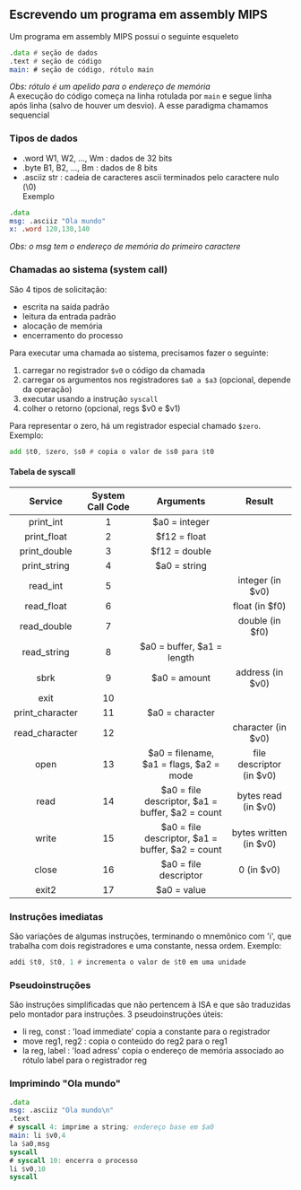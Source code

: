 ## Escrevendo um programa em assembly MIPS
Um programa em assembly MIPS possui o seguinte esqueleto
```asm
.data # seção de dados
.text # seção de código
main: # seção de código, rótulo main
```
*Obs: rótulo é um apelido para o endereço de memória*  
A execução do código começa na linha rotulada por `main` e segue linha após linha (salvo de houver um desvio). A esse paradigma chamamos sequencial
### Tipos de dados
* .word W1, W2, ..., Wm : dados de 32 bits
* .byte B1, B2, ..., Bm : dados de 8 bits
* .asciiz str : cadeia de caracteres ascii terminados pelo caractere nulo (\0)  
Exemplo
```asm
.data
msg: .asciiz "Ola mundo"
x: .word 120,130,140
```
*Obs: o msg tem o endereço de memória do primeiro caractere*

### Chamadas ao sistema (system call)
São 4 tipos de solicitação:
* escrita na saída padrão
* leitura da entrada padrão
* alocação de memória
* encerramento do processo

Para executar uma chamada ao sistema, precisamos fazer o seguinte:
1. carregar no registrador `$v0` o código da chamada
2. carregar os argumentos nos registradores `$a0 a $a3` (opcional, depende da operação)
3. executar usando a instrução `syscall`
4. colher o retorno (opcional, regs $v0 e $v1)

Para representar o zero, há um registrador especial chamado `$zero`. Exemplo:  
```asm 
add $t0, $zero, $s0 # copia o valor de $s0 para $t0
```
#### Tabela de syscall
Service |	System Call Code	| Arguments |	Result
:--: | :--: | :--: | :--:
print_int |	1 |	$a0 = integer | 	
print_float |	2 |	$f12 = float |
print_double |	3 |	$f12 = double | 	
print_string |	4 |	$a0 = string | 
read_int |	5	|	| integer (in $v0)
read_float |	6	| |	float (in $f0)
read_double |	7	|	| double (in $f0)
read_string |	8 |	$a0 = buffer, $a1 = length | 	
sbrk |	9 |	$a0 = amount | address (in $v0)
exit | 10 | | |
print_character | 11 | $a0 = character |
read_character | 12 | | character (in $v0)
open | 13 | $a0 = filename, $a1 = flags, $a2 = mode | file descriptor (in $v0)	
read | 14 | $a0 = file descriptor, $a1 = buffer, $a2 = count | bytes read (in $v0)	
write | 15 | $a0 = file descriptor, $a1 = buffer, $a2 = count | bytes written (in $v0)	
close | 16 | $a0 = file descriptor |	0 (in $v0) 
exit2 | 17 | $a0 = value |


### Instruções imediatas
São variações de algumas instruções, terminando o mnemônico com 'i', que trabalha com dois registradores e uma constante, nessa ordem. Exemplo:
```asm
addi $t0, $t0, 1 # incrementa o valor de $t0 em uma unidade
```
### Pseudoinstruções
São instruções simplificadas que não pertencem à ISA e que são traduzidas pelo montador para instruções. 3 pseudoinstruções úteis:
* li reg, const : 'load immediate' copia a constante para o registrador
* move reg1, reg2 : copia o conteúdo do reg2 para o reg1
* la reg, label : 'load adress' copia o endereço de memória associado ao rótulo label para o registrador reg
### Imprimindo "Ola mundo"
```asm
.data
msg: .asciiz "Ola mundo\n"
.text
# syscall 4: imprime a string; endereço base em $a0
main: li $v0,4
la $a0,msg
syscall
# syscall 10: encerra o processo
li $v0,10
syscall
```

